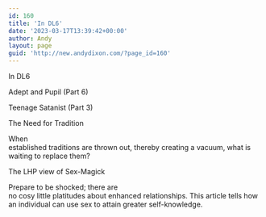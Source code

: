 ```yaml
---
id: 160
title: 'In DL6'
date: '2023-03-17T13:39:42+00:00'
author: Andy
layout: page
guid: 'http://new.andydixon.com/?page_id=160'
---
```


In DL6

Adept and Pupil (Part 6)

Teenage Satanist (Part 3)

The Need for Tradition

When  
established traditions are thrown out, thereby creating a vacuum, what is  
waiting to replace them?

The LHP view of Sex-Magick

Prepare to be shocked; there are  
no cosy little platitudes about enhanced relationships. This article tells how  
an individual can use sex to attain greater self-knowledge.